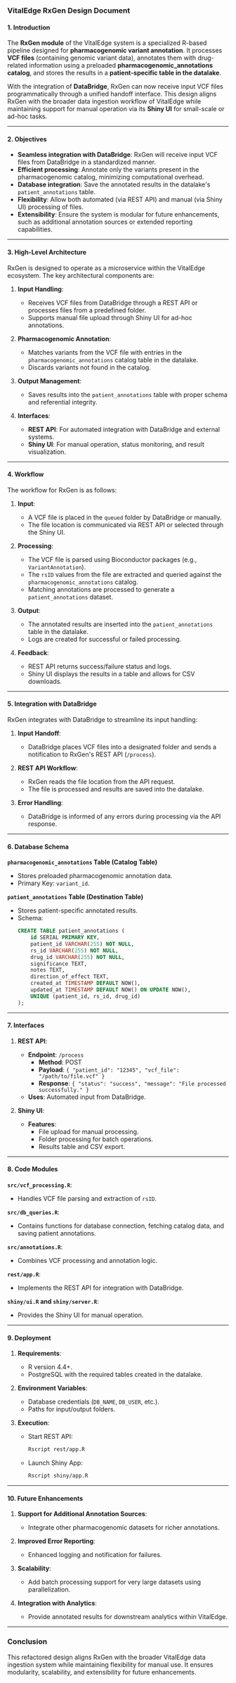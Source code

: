### **VitalEdge RxGen Design Document**

#### **1. Introduction**
The **RxGen module** of the VitalEdge system is a specialized R-based pipeline designed for **pharmacogenomic variant annotation**. It processes **VCF files** (containing genomic variant data), annotates them with drug-related information using a preloaded **pharmacogenomic_annotations catalog**, and stores the results in a **patient-specific table in the datalake**. 

With the integration of **DataBridge**, RxGen can now receive input VCF files programmatically through a unified handoff interface. This design aligns RxGen with the broader data ingestion workflow of VitalEdge while maintaining support for manual operation via its **Shiny UI** for small-scale or ad-hoc tasks.

---

#### **2. Objectives**
- **Seamless integration with DataBridge**: RxGen will receive input VCF files from DataBridge in a standardized manner.
- **Efficient processing**: Annotate only the variants present in the pharmacogenomic catalog, minimizing computational overhead.
- **Database integration**: Save the annotated results in the datalake's `patient_annotations` table.
- **Flexibility**: Allow both automated (via REST API) and manual (via Shiny UI) processing of files.
- **Extensibility**: Ensure the system is modular for future enhancements, such as additional annotation sources or extended reporting capabilities.

---

#### **3. High-Level Architecture**
RxGen is designed to operate as a microservice within the VitalEdge ecosystem. The key architectural components are:

1. **Input Handling**:
   - Receives VCF files from DataBridge through a REST API or processes files from a predefined folder.
   - Supports manual file upload through Shiny UI for ad-hoc annotations.

2. **Pharmacogenomic Annotation**:
   - Matches variants from the VCF file with entries in the `pharmacogenomic_annotations` catalog table in the datalake.
   - Discards variants not found in the catalog.

3. **Output Management**:
   - Saves results into the `patient_annotations` table with proper schema and referential integrity.

4. **Interfaces**:
   - **REST API**: For automated integration with DataBridge and external systems.
   - **Shiny UI**: For manual operation, status monitoring, and result visualization.

---

#### **4. Workflow**
The workflow for RxGen is as follows:

1. **Input**:
   - A VCF file is placed in the `queued` folder by DataBridge or manually.
   - The file location is communicated via REST API or selected through the Shiny UI.

2. **Processing**:
   - The VCF file is parsed using Bioconductor packages (e.g., `VariantAnnotation`).
   - The `rsID` values from the file are extracted and queried against the `pharmacogenomic_annotations` catalog.
   - Matching annotations are processed to generate a `patient_annotations` dataset.

3. **Output**:
   - The annotated results are inserted into the `patient_annotations` table in the datalake.
   - Logs are created for successful or failed processing.

4. **Feedback**:
   - REST API returns success/failure status and logs.
   - Shiny UI displays the results in a table and allows for CSV downloads.

---

#### **5. Integration with DataBridge**
RxGen integrates with DataBridge to streamline its input handling:

1. **Input Handoff**:
   - DataBridge places VCF files into a designated folder and sends a notification to RxGen's REST API (`/process`).

2. **REST API Workflow**:
   - RxGen reads the file location from the API request.
   - The file is processed and results are saved into the datalake.

3. **Error Handling**:
   - DataBridge is informed of any errors during processing via the API response.

---

#### **6. Database Schema**

**`pharmacogenomic_annotations` Table (Catalog Table)**
- Stores preloaded pharmacogenomic annotation data.
- Primary Key: `variant_id`.

**`patient_annotations` Table (Destination Table)**
- Stores patient-specific annotated results.
- Schema:
  ```sql
  CREATE TABLE patient_annotations (
      id SERIAL PRIMARY KEY,
      patient_id VARCHAR(255) NOT NULL,
      rs_id VARCHAR(255) NOT NULL,
      drug_id VARCHAR(255) NOT NULL,
      significance TEXT,
      notes TEXT,
      direction_of_effect TEXT,
      created_at TIMESTAMP DEFAULT NOW(),
      updated_at TIMESTAMP DEFAULT NOW() ON UPDATE NOW(),
      UNIQUE (patient_id, rs_id, drug_id)
  );
  ```

---

#### **7. Interfaces**

1. **REST API**:
   - **Endpoint**: `/process`
     - **Method**: POST
     - **Payload**: `{ "patient_id": "12345", "vcf_file": "/path/to/file.vcf" }`
     - **Response**: `{ "status": "success", "message": "File processed successfully." }`
   - **Uses**: Automated input from DataBridge.

2. **Shiny UI**:
   - **Features**:
     - File upload for manual processing.
     - Folder processing for batch operations.
     - Results table and CSV export.

---

#### **8. Code Modules**

**`src/vcf_processing.R`**:
- Handles VCF file parsing and extraction of `rsID`.

**`src/db_queries.R`**:
- Contains functions for database connection, fetching catalog data, and saving patient annotations.

**`src/annotations.R`**:
- Combines VCF processing and annotation logic.

**`rest/app.R`**:
- Implements the REST API for integration with DataBridge.

**`shiny/ui.R` and `shiny/server.R`**:
- Provides the Shiny UI for manual operation.

---

#### **9. Deployment**

1. **Requirements**:
   - R version 4.4+.
   - PostgreSQL with the required tables created in the datalake.

2. **Environment Variables**:
   - Database credentials (`DB_NAME`, `DB_USER`, etc.).
   - Paths for input/output folders.

3. **Execution**:
   - Start REST API:
     ```bash
     Rscript rest/app.R
     ```
   - Launch Shiny App:
     ```bash
     Rscript shiny/app.R
     ```

---

#### **10. Future Enhancements**

1. **Support for Additional Annotation Sources**:
   - Integrate other pharmacogenomic datasets for richer annotations.

2. **Improved Error Reporting**:
   - Enhanced logging and notification for failures.

3. **Scalability**:
   - Add batch processing support for very large datasets using parallelization.

4. **Integration with Analytics**:
   - Provide annotated results for downstream analytics within VitalEdge.

---

### **Conclusion**
This refactored design aligns RxGen with the broader VitalEdge data ingestion system while maintaining flexibility for manual use. It ensures modularity, scalability, and extensibility for future enhancements.

